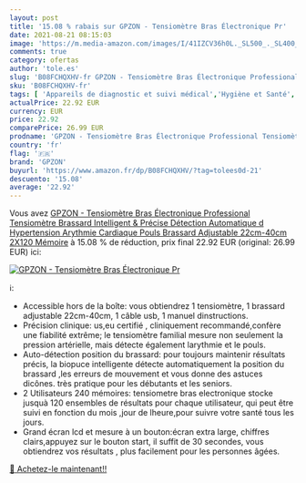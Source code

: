 ```yaml
---
layout: post
title: '15.08 % rabais sur GPZON - Tensiomètre Bras Électronique Pr'
date: 2021-08-21 08:15:03
image: 'https://m.media-amazon.com/images/I/41IZCV36h0L._SL500_._SL400_.jpg'
comments: true
category: ofertas
author: 'tole.es'
slug: 'B08FCHQXHV-fr GPZON - Tensiomètre Bras Électronique Professional...'
sku: 'B08FCHQXHV-fr'
tags: [ 'Appareils de diagnostic et suivi médical','Hygiène et Santé','Matériel et fournitures médicales','Tensiomètres','gpzon', ]
actualPrice: 22.92 EUR
currency: EUR
price: 22.92
comparePrice: 26.99 EUR
prodname: 'GPZON - Tensiomètre Bras Électronique Professional Tensiomètre Brassard Intelligent & Précise  Détection Automatique d Hypertension Arythmie Cardiaque Pouls Brassard Adjustable 22cm-40cm 2X120 Mémoire'
country: 'fr'
flag: '🇫🇷'
brand: 'GPZON'
buyurl: 'https://www.amazon.fr/dp/B08FCHQXHV/?tag=tolees0d-21'
descuento: '15.08'
average: '22.92'
---
```


Vous avez [GPZON - Tensiomètre Bras Électronique Professional Tensiomètre Brassard Intelligent & Précise  Détection Automatique d Hypertension Arythmie Cardiaque Pouls Brassard Adjustable 22cm-40cm 2X120 Mémoire](https://www.amazon.fr/dp/B08FCHQXHV/?tag=tolees0d-21)  à  15.08 % de réduction, prix final  22.92 EUR (original: 26.99 EUR) ici:

[![GPZON - Tensiomètre Bras Électronique Pr](https://m.media-amazon.com/images/I/41IZCV36h0L._SL500_._SL400_.jpg)](https://www.amazon.fr/dp/B08FCHQXHV/?tag=tolees0d-21)

ℹ️:

- Accessible hors de la boîte: vous obtiendrez 1 tensiomètre, 1 brassard adjustable 22cm-40cm, 1 câble usb, 1 manuel dinstructions.
- Précision clinique: us,eu certifié , cliniquement recommandé,confère une fiabilité extrême; le tensiomètre familial mesure non seulement la pression artérielle, mais détecte également larythmie et le pouls.
- Auto-détection position du brassard: pour toujours maintenir résultats précis, la biopuce intelligente détecte automatiquement la position du brassard ,les erreurs de mouvement et vous donne des astuces dicônes. très pratique pour les débutants et les seniors.
- 2 Utilisateurs 240 mémoires: tensiometre bras electronique stocke jusquà 120 ensembles de résultats pour chaque utilisateur, qui peut être suivi en fonction du mois ,jour de lheure,pour suivre votre santé tous les jours.
- Grand écran lcd et mesure à un bouton:écran extra large, chiffres clairs,appuyez sur le bouton start, il suffit de 30 secondes, vous obtiendrez vos résultats , plus facilement pour les personnes âgées.

[🛒 Achetez-le maintenant!!](https://www.amazon.fr/dp/B08FCHQXHV/?tag=tolees0d-21)
